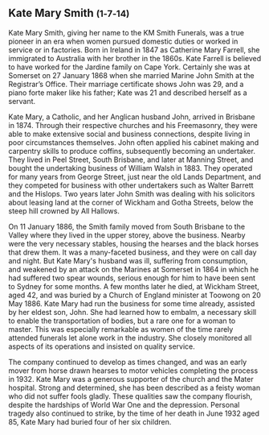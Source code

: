 ## Kate Mary Smith <small>(1‑7‑14)</small>

Kate Mary Smith, giving her name to the KM Smith Funerals, was a true pioneer in an era when women pursued domestic duties or worked in service or in factories. Born in Ireland in 1847 as Catherine Mary Farrell, she immigrated to Australia with her brother in the 1860s. Kate Farrell is believed to have worked for the Jardine family on Cape York. Certainly she was at Somerset on 27 January 1868 when she married Marine John Smith at the Registrar’s Office. Their marriage certificate shows John was 29, and a piano forte maker like his father; Kate was 21 and described herself as a servant. 

Kate Mary, a Catholic, and her Anglican husband John, arrived in Brisbane in 1874. Through their respective churches and his Freemasonry, they were able to make extensive social and business connections, despite living in poor circumstances themselves. John often applied his cabinet making and carpentry skills to produce coffins, subsequently becoming an undertaker. They lived in Peel Street, South Brisbane, and later at Manning Street, and bought the undertaking business of William Walsh in 1883. They operated for many years from George Street, just near the old Lands Department, and they competed for business with other undertakers such as Walter Barrett and the Hislops. Two years later John Smith was dealing with his solicitors about leasing land at the corner of Wickham and Gotha Streets, below the steep hill crowned by All Hallows. 

On 11 January 1886, the Smith family moved from South Brisbane to the Valley where they lived in the upper storey, above the business. Nearby were the very necessary stables, housing the hearses and the black horses that drew them. It was a many-faceted business, and they were on call day and night. But Kate Mary's husband was ill, suffering from consumption, and weakened by an attack on the Marines at Somerset in 1864 in which he had suffered two spear wounds, serious enough for him to have been sent to Sydney for some months. A few months later he died, at Wickham Street, aged 42, and was buried by a Church of England minister at Toowong on 20 May 1886. Kate Mary had run the business for some time already, assisted by her eldest son, John. She had learned how to embalm, a necessary skill to enable the transportation of bodies, but a rare one for a woman to master. This was especially remarkable as women of the time rarely attended funerals let alone work in the industry. She closely monitored all aspects of its operations and insisted on quality service.

The company continued to develop as times changed, and was an early mover from horse drawn hearses to motor vehicles completing the process in 1932. Kate Mary was a generous supporter of the church and the Mater hospital. Strong and determined, she has been described as a feisty woman who did not suffer fools gladly. These qualities saw the company flourish, despite the hardships of World War One and the depression. Personal tragedy also continued to strike, by the time of her death in June 1932 aged 85, Kate Mary had buried four of her six children.
